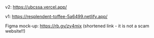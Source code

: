 v2: https://ubcssa.vercel.app/

v1: https://resplendent-toffee-5a6499.netlify.app/

Figma mock-up: https://rb.gy/zy4mix (shortened link - it is not a scam website!!)
